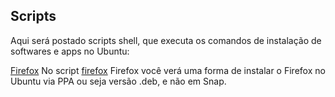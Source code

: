## Scripts

Aqui será postado scripts shell, que executa os comandos de instalação de softwares e apps no Ubuntu:

<a href="firefox.sh">Firefox</a>
No script [firefox](firefox.sh) Firefox você verá uma forma de instalar o Firefox no Ubuntu via PPA ou seja versão .deb, e não em Snap.


